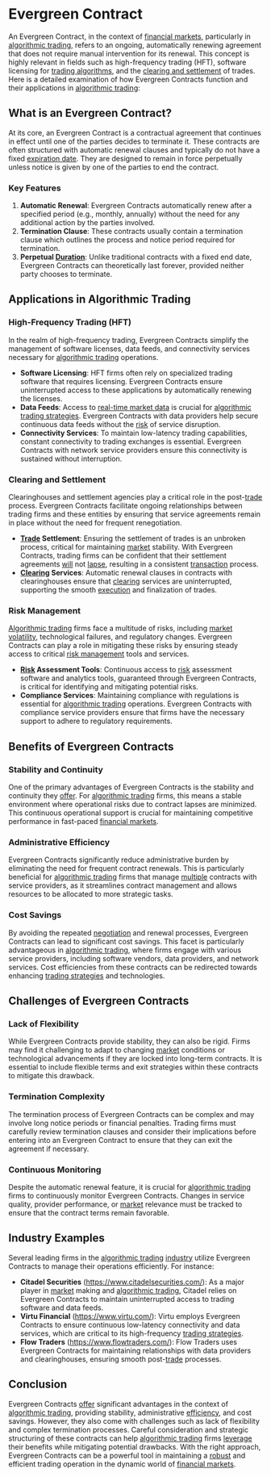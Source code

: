 # Evergreen Contract

An Evergreen Contract, in the context of [financial markets](../f/financial_market.md), particularly in [algorithmic trading](../a/accountability.md), refers to an ongoing, automatically renewing agreement that does not require manual intervention for its renewal. This concept is highly relevant in fields such as high-frequency trading (HFT), software licensing for [trading algorithms](../t/trading_algorithms.md), and the [clearing and settlement](../c/clearing_and_settlement.md) of trades. Here is a detailed examination of how Evergreen Contracts function and their applications in [algorithmic trading](../a/accountability.md):

## What is an Evergreen Contract?

At its core, an Evergreen Contract is a contractual agreement that continues in effect until one of the parties decides to terminate it. These contracts are often structured with automatic renewal clauses and typically do not have a fixed [expiration date](../e/expiration_date.md). They are designed to remain in force perpetually unless notice is given by one of the parties to end the contract.

### Key Features
1. **Automatic Renewal**: Evergreen Contracts automatically renew after a specified period (e.g., monthly, annually) without the need for any additional action by the parties involved.
2. **Termination Clause**: These contracts usually contain a termination clause which outlines the process and notice period required for termination.
3. **Perpetual [Duration](../d/duration.md)**: Unlike traditional contracts with a fixed end date, Evergreen Contracts can theoretically last forever, provided neither party chooses to terminate.

## Applications in Algorithmic Trading

### High-Frequency Trading (HFT)
In the realm of high-frequency trading, Evergreen Contracts simplify the management of software licenses, data feeds, and connectivity services necessary for [algorithmic trading](../a/accountability.md) operations.

- **Software Licensing**: HFT firms often rely on specialized trading software that requires licensing. Evergreen Contracts ensure uninterrupted access to these applications by automatically renewing the licenses.
- **Data Feeds**: Access to [real-time market data](../r/real-time_market_data.md) is crucial for [algorithmic trading strategies](../a/algorithmic_trading_strategies.md). Evergreen Contracts with data providers help secure continuous data feeds without the [risk](../r/risk.md) of service disruption.
- **Connectivity Services**: To maintain low-latency trading capabilities, constant connectivity to trading exchanges is essential. Evergreen Contracts with network service providers ensure this connectivity is sustained without interruption.

### Clearing and Settlement

Clearinghouses and settlement agencies play a critical role in the post-[trade](../t/trade.md) process. Evergreen Contracts facilitate ongoing relationships between trading firms and these entities by ensuring that service agreements remain in place without the need for frequent renegotiation.

- **[Trade](../t/trade.md) Settlement**: Ensuring the settlement of trades is an unbroken process, critical for maintaining [market](../m/market.md) stability. With Evergreen Contracts, trading firms can be confident that their settlement agreements [will](../w/will.md) not [lapse](../l/lapse.md), resulting in a consistent [transaction](../t/transaction.md) process.
- **[Clearing](../c/clearing.md) Services**: Automatic renewal clauses in contracts with clearinghouses ensure that [clearing](../c/clearing.md) services are uninterrupted, supporting the smooth [execution](../e/execution.md) and finalization of trades.

### Risk Management

[Algorithmic trading](../a/accountability.md) firms face a multitude of risks, including [market](../m/market.md) [volatility](../v/volatility.md), technological failures, and regulatory changes. Evergreen Contracts can play a role in mitigating these risks by ensuring steady access to critical [risk management](../r/risk_management.md) tools and services.

- **[Risk](../r/risk.md) Assessment Tools**: Continuous access to [risk](../r/risk.md) assessment software and analytics tools, guaranteed through Evergreen Contracts, is critical for identifying and mitigating potential risks.
- **Compliance Services**: Maintaining compliance with regulations is essential for [algorithmic trading](../a/accountability.md) operations. Evergreen Contracts with compliance service providers ensure that firms have the necessary support to adhere to regulatory requirements.

## Benefits of Evergreen Contracts

### Stability and Continuity

One of the primary advantages of Evergreen Contracts is the stability and continuity they [offer](../o/offer.md). For [algorithmic trading](../a/accountability.md) firms, this means a stable environment where operational risks due to contract lapses are minimized. This continuous operational support is crucial for maintaining competitive performance in fast-paced [financial markets](../f/financial_market.md).

### Administrative Efficiency

Evergreen Contracts significantly reduce administrative burden by eliminating the need for frequent contract renewals. This is particularly beneficial for [algorithmic trading](../a/accountability.md) firms that manage [multiple](../m/multiple.md) contracts with service providers, as it streamlines contract management and allows resources to be allocated to more strategic tasks.

### Cost Savings

By avoiding the repeated [negotiation](../n/negotiation.md) and renewal processes, Evergreen Contracts can lead to significant cost savings. This facet is particularly advantageous in [algorithmic trading](../a/accountability.md), where firms engage with various service providers, including software vendors, data providers, and network services. Cost efficiencies from these contracts can be redirected towards enhancing [trading strategies](../t/trading_strategies.md) and technologies.

## Challenges of Evergreen Contracts

### Lack of Flexibility

While Evergreen Contracts provide stability, they can also be rigid. Firms may find it challenging to adapt to changing [market](../m/market.md) conditions or technological advancements if they are locked into long-term contracts. It is essential to include flexible terms and exit strategies within these contracts to mitigate this drawback.

### Termination Complexity

The termination process of Evergreen Contracts can be complex and may involve long notice periods or financial penalties. Trading firms must carefully review termination clauses and consider their implications before entering into an Evergreen Contract to ensure that they can exit the agreement if necessary.

### Continuous Monitoring

Despite the automatic renewal feature, it is crucial for [algorithmic trading](../a/accountability.md) firms to continuously monitor Evergreen Contracts. Changes in service quality, provider performance, or [market](../m/market.md) relevance must be tracked to ensure that the contract terms remain favorable.

## Industry Examples

Several leading firms in the [algorithmic trading](../a/accountability.md) [industry](../i/industry.md) utilize Evergreen Contracts to manage their operations efficiently. For instance:

- **Citadel Securities** (https://www.citadelsecurities.com/): As a major player in [market](../m/market.md) making and [algorithmic trading](../a/accountability.md), Citadel relies on Evergreen Contracts to maintain uninterrupted access to trading software and data feeds.
- **Virtu Financial** (https://www.virtu.com/): Virtu employs Evergreen Contracts to ensure continuous low-latency connectivity and data services, which are critical to its high-frequency [trading strategies](../t/trading_strategies.md).
- **Flow Traders** (https://www.flowtraders.com/): Flow Traders uses Evergreen Contracts for maintaining relationships with data providers and clearinghouses, ensuring smooth post-[trade](../t/trade.md) processes.

## Conclusion

Evergreen Contracts [offer](../o/offer.md) significant advantages in the context of [algorithmic trading](../a/accountability.md), providing stability, administrative [efficiency](../e/efficiency.md), and cost savings. However, they also come with challenges such as lack of flexibility and complex termination processes. Careful consideration and strategic structuring of these contracts can help [algorithmic trading](../a/accountability.md) firms [leverage](../l/leverage.md) their benefits while mitigating potential drawbacks. With the right approach, Evergreen Contracts can be a powerful tool in maintaining a [robust](../r/robust.md) and efficient trading operation in the dynamic world of [financial markets](../f/financial_market.md).